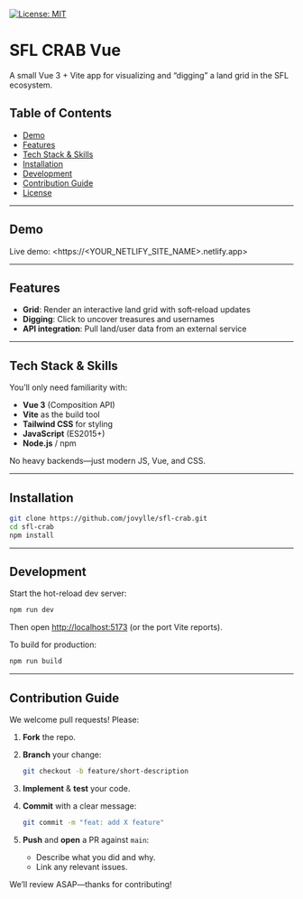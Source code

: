 
[![License: MIT](https://img.shields.io/badge/License-MIT-yellow.svg)](./LICENSE)  
<!-- [![npm version](https://img.shields.io/npm/v/sfl-crab.svg)](https://www.npmjs.com/package/sfl-crab)   -->
<!-- [![Netlify Status](https://api.netlify.com/api/v1/badges/<YOUR_NETLIFY_BADGE_ID>/deploy-status)](https://app.netlify.com/sites/<YOUR_NETLIFY_SITE_NAME>/deploys) -->

# SFL CRAB Vue

A small Vue 3 + Vite app for visualizing and “digging” a land grid in the SFL ecosystem.

## Table of Contents

- [Demo](#demo)  
- [Features](#features)  
- [Tech Stack & Skills](#tech-stack--skills)  
- [Installation](#installation)  
- [Development](#development)  
- [Contribution Guide](#contribution-guide)  
- [License](#license)

---

## Demo

<!-- If you have a live demo (e.g. via Netlify), link it here: -->
Live demo: <https://<YOUR_NETLIFY_SITE_NAME>.netlify.app>

---

## Features

- **Grid**: Render an interactive land grid with soft‐reload updates  
- **Digging**: Click to uncover treasures and usernames  
- **API integration**: Pull land/user data from an external service  

---

## Tech Stack & Skills

You’ll only need familiarity with:

- **Vue 3** (Composition API)  
- **Vite** as the build tool  
- **Tailwind CSS** for styling  
- **JavaScript** (ES2015+)  
- **Node.js** / npm  

No heavy backends—just modern JS, Vue, and CSS.

---

## Installation

```bash
git clone https://github.com/jovylle/sfl-crab.git
cd sfl-crab
npm install
````

---

## Development

Start the hot-reload dev server:

```bash
npm run dev
```

Then open [http://localhost:5173](http://localhost:5173) (or the port Vite reports).

To build for production:

```bash
npm run build
```

---

## Contribution Guide

We welcome pull requests! Please:

1. **Fork** the repo.
2. **Branch** your change:

   ```bash
   git checkout -b feature/short-description
   ```
3. **Implement** & **test** your code.
4. **Commit** with a clear message:

   ```bash
   git commit -m "feat: add X feature"
   ```
5. **Push** and **open** a PR against `main`:

   * Describe what you did and why.
   * Link any relevant issues.

We’ll review ASAP—thanks for contributing!
